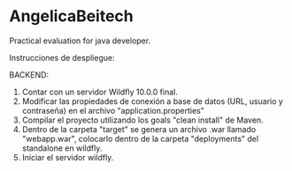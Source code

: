 # AngelicaBeitech
Practical evaluation for java developer.

Instrucciones de despliegue:

BACKEND:
1. Contar con un servidor Wildfly 10.0.0 final.
2. Modificar las propiedades de conexión a base de datos (URL, usuario y contraseña) en el archivo "application.properties"
3. Compilar el proyecto utilizando los goals "clean install" de Maven.
4. Dentro de la carpeta "target" se genera un archivo .war llamado "webapp.war", colocarlo dentro de la carpeta "deployments" del standalone en wildfly.
5. Iniciar el servidor wildfly.
